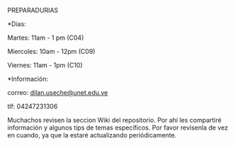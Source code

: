 PREPARADURIAS

*Dias:

Martes: 11am - 1 pm (C04) 

Miercoles: 10am - 12pm (C09)

Viernes: 11am - 1pm (C10)


*Información:

correo: dilan.useche@unet.edu.ve

tlf: 04247231306


Muchachos revisen la seccion Wiki del repositorio. Por ahí les compartiré información y algunos tips de temas específicos. Por favor revísenla de vez en cuando, ya que la estaré actualizando periódicamente.
